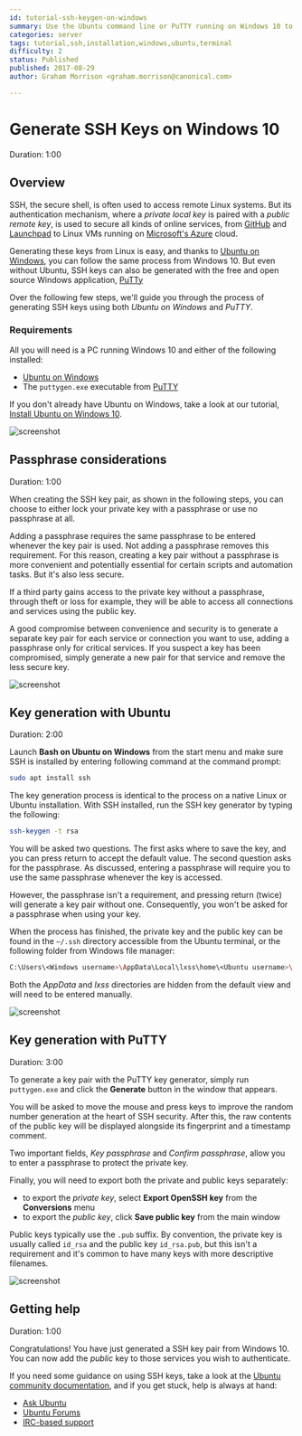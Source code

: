```yaml
---
id: tutorial-ssh-keygen-on-windows
summary: Use the Ubuntu command line or PuTTY running on Windows 10 to generate SSH keys for use with SSH authentication and your own remote connections.
categories: server
tags: tutorial,ssh,installation,windows,ubuntu,terminal
difficulty: 2
status: Published
published: 2017-08-29
author: Graham Morrison <graham.morrison@canonical.com>

---
```


# Generate SSH Keys on Windows 10
Duration: 1:00

## Overview

SSH, the secure shell, is often used to access remote Linux systems. But its authentication mechanism, where a *private local key* is paired with a *public remote key*, is used to secure all kinds of online services, from [GitHub][github] and [Launchpad][launchpad] to Linux VMs running on [Microsoft's Azure][azure] cloud.

Generating these keys from Linux is easy, and thanks to [Ubuntu on Windows][ubuntuonwin], you can follow the same process from Windows 10. But even without Ubuntu, SSH keys can also be generated with the free and open source Windows application, [PuTTy][putty]

Over the following few steps, we'll guide you through the process of generating SSH keys using both *Ubuntu on Windows* and *PuTTY*.

### Requirements

All you will need is a PC running Windows 10 and either of the following installed:

- [Ubuntu on Windows][ubuntuonwin]
- The `puttygen.exe` executable from [PuTTY][putty]

If you don't already have Ubuntu on Windows, take a look at our tutorial, [Install Ubuntu on Windows 10][ubuntuonwintut].

![screenshot](https://assets.ubuntu.com/v1/5995b99e-windows_github.png)


## Passphrase considerations
Duration: 1:00

When creating the SSH key pair, as shown in the following steps, you can choose to either lock your private key with a passphrase or use no passphrase at all.

Adding a passphrase requires the same passphrase to be entered whenever the key pair is used. Not adding a passphrase removes this requirement. For this reason, creating a key pair without a passphrase is more convenient and potentially essential for certain scripts and automation tasks. But it's also less secure.

If a third party gains access to the private key without a passphrase, through theft or loss for example, they will be able to access all connections and services using the public key.

A good compromise between convenience and security is to generate a separate key pair for each service or connection you want to use, adding a passphrase only for critical services. If you suspect a key has been compromised, simply generate a new pair for that service and remove the less secure key.

![screenshot](https://assets.ubuntu.com/v1/53c41ab4-windows_ubuntu_keygen.png)


## Key generation with Ubuntu
Duration: 2:00

Launch **Bash on Ubuntu on Windows** from the start menu and make sure SSH is installed by entering following command at the command prompt:

```bash
sudo apt install ssh
```
The key generation process is identical to the process on a native Linux or Ubuntu installation. With SSH installed, run the SSH key generator by typing the following:

```bash
ssh-keygen -t rsa
```

You will be asked two questions. The first asks where to save the key, and you can press return to accept the default value. The second question asks for the passphrase. As discussed, entering a passphrase will require you to use the same passphrase whenever the key is accessed. 

However, the passphrase isn't a requirement, and pressing return (twice) will generate a key pair without one. Consequently, you won't be asked for a passphrase when using your key. 

When the process has finished, the private key and the public key can be found in the `~/.ssh` directory accessible from the Ubuntu terminal, or the following folder from Windows file manager:

```bash
C:\Users\<Windows username>\AppData\Local\lxss\home\<Ubuntu username>\.ssh
```

Both the *AppData* and *lxss* directories are hidden from the default view and will need to be entered manually.

![screenshot](https://assets.ubuntu.com/v1/e16ba069-windows_ubuntu_keygen_keys.png)


## Key generation with PuTTY
Duration: 3:00

To generate a key pair with the PuTTY key generator, simply run `puttygen.exe` and click the **Generate** button in the window that appears.

You will be asked to move the mouse and press keys to improve the random number generation at the heart of SSH security. After this, the raw contents of the public key will be displayed alongside its fingerprint and a timestamp comment.

Two important fields, *Key passphrase* and *Confirm passphrase*, allow you to enter a passphrase to protect the private key. 

Finally, you will need to export both the private and public keys separately:

- to export the *private key*, select **Export OpenSSH key** from the **Conversions** menu
- to export the *public key*, click **Save public key** from the main window

Public keys typically use the `.pub` suffix. By convention, the private key is usually called `id_rsa` and the public key `id_rsa.pub`, but this isn't a requirement and it's common to have many keys with more descriptive filenames.

![screenshot](https://assets.ubuntu.com/v1/399589eb-windows_keygen_putty_export.png)


## Getting help
Duration: 1:00

Congratulations! You have just generated a SSH key pair from Windows 10. You can now add the *public* key to those services you wish to authenticate.

If you need some guidance on using SSH keys, take a look at the [Ubuntu community documentation][commdocs], and if you get stuck, help is always at hand:

* [Ask Ubuntu][askubuntu]
* [Ubuntu Forums][forums]
* [IRC-based support][ubuntuirc]

<!-- LINKS -->
[commdocs]: https://help.ubuntu.com/community/SSH/OpenSSH/Keys
[msubuntu]: https://www.microsoft.com/en-us/store/p/ubuntu/9nblggh4msv6
[getstartedcli]: https://help.ubuntu.com/community/UsingTheTerminal
[github]: https://help.github.com/categories/authenticating-to-github/
[launchpad]: https://help.launchpad.net/YourAccount/CreatingAnSSHKeyPair
[azure]: https://docs.microsoft.com/en-us/azure/virtual-machines/linux/ssh-from-windows
[ubuntuonwin]: https://www.microsoft.com/en-us/store/p/ubuntu/9nblggh4msv6
[ubuntuonwintut]: https://tutorials.ubuntu.com/tutorial/tutorial-ubuntu-on-windows
[putty]: http://www.putty.org/
[askubuntu]: https://askubuntu.com/
[forums]: https://ubuntuforums.org/
[ubuntuirc]: https://wiki.ubuntu.com/IRC/ChannelList
